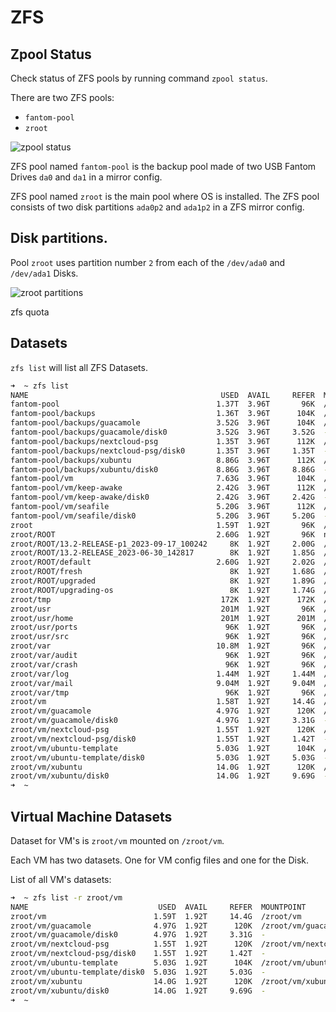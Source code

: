 # ZFS

## Zpool Status

Check status of ZFS pools by running command `zpool status`.

There are two ZFS pools:
- `fantom-pool`
- `zroot`

![zpool status](/images/zpool-status.png)

ZFS pool named `fantom-pool` is the backup pool made of two USB Fantom Drives `da0` and `da1` in a mirror config.

ZFS pool named `zroot` is the main pool where OS is installed.  The ZFS pool consists of two disk partitions `ada0p2` and `ada1p2` in a ZFS mirror config. 

## Disk partitions.

Pool `zroot` uses partition number `2` from each of the `/dev/ada0` and `/dev/ada1` Disks. 

![zroot partitions](/images/zroot-partitions.png)

zfs quota 


## Datasets

`zfs list` will list all ZFS Datasets.

```sh
➜  ~ zfs list
NAME                                           USED  AVAIL     REFER  MOUNTPOINT
fantom-pool                                   1.37T  3.96T       96K  /fantom-pool
fantom-pool/backups                           1.36T  3.96T      104K  /fantom-pool/backups
fantom-pool/backups/guacamole                 3.52G  3.96T      104K  /fantom-pool/backups/guacamole
fantom-pool/backups/guacamole/disk0           3.52G  3.96T     3.52G  -
fantom-pool/backups/nextcloud-psg             1.35T  3.96T      112K  /fantom-pool/backups/nextcloud-psg
fantom-pool/backups/nextcloud-psg/disk0       1.35T  3.96T     1.35T  -
fantom-pool/backups/xubuntu                   8.86G  3.96T      112K  /fantom-pool/backups/xubuntu
fantom-pool/backups/xubuntu/disk0             8.86G  3.96T     8.86G  -
fantom-pool/vm                                7.63G  3.96T      104K  /fantom-pool/vm
fantom-pool/vm/keep-awake                     2.42G  3.96T      112K  /fantom-pool/vm/keep-awake
fantom-pool/vm/keep-awake/disk0               2.42G  3.96T     2.42G  -
fantom-pool/vm/seafile                        5.20G  3.96T      112K  /fantom-pool/vm/seafile
fantom-pool/vm/seafile/disk0                  5.20G  3.96T     5.20G  -
zroot                                         1.59T  1.92T       96K  /zroot
zroot/ROOT                                    2.60G  1.92T       96K  none
zroot/ROOT/13.2-RELEASE-p1_2023-09-17_100242     8K  1.92T     2.00G  /
zroot/ROOT/13.2-RELEASE_2023-06-30_142817        8K  1.92T     1.85G  /
zroot/ROOT/default                            2.60G  1.92T     2.02G  /
zroot/ROOT/fresh                                 8K  1.92T     1.68G  /
zroot/ROOT/upgraded                              8K  1.92T     1.89G  /
zroot/ROOT/upgrading-os                          8K  1.92T     1.74G  /
zroot/tmp                                      172K  1.92T      172K  /tmp
zroot/usr                                      201M  1.92T       96K  /usr
zroot/usr/home                                 201M  1.92T      201M  /usr/home
zroot/usr/ports                                 96K  1.92T       96K  /usr/ports
zroot/usr/src                                   96K  1.92T       96K  /usr/src
zroot/var                                     10.8M  1.92T       96K  /var
zroot/var/audit                                 96K  1.92T       96K  /var/audit
zroot/var/crash                                 96K  1.92T       96K  /var/crash
zroot/var/log                                 1.44M  1.92T     1.44M  /var/log
zroot/var/mail                                9.04M  1.92T     9.04M  /var/mail
zroot/var/tmp                                   96K  1.92T       96K  /var/tmp
zroot/vm                                      1.58T  1.92T     14.4G  /zroot/vm
zroot/vm/guacamole                            4.97G  1.92T      120K  /zroot/vm/guacamole
zroot/vm/guacamole/disk0                      4.97G  1.92T     3.31G  -
zroot/vm/nextcloud-psg                        1.55T  1.92T      120K  /zroot/vm/nextcloud-psg
zroot/vm/nextcloud-psg/disk0                  1.55T  1.92T     1.42T  -
zroot/vm/ubuntu-template                      5.03G  1.92T      104K  /zroot/vm/ubuntu-template
zroot/vm/ubuntu-template/disk0                5.03G  1.92T     5.03G  -
zroot/vm/xubuntu                              14.0G  1.92T      120K  /zroot/vm/xubuntu
zroot/vm/xubuntu/disk0                        14.0G  1.92T     9.69G  -
➜  ~ 
```

## Virtual Machine Datasets

Dataset for VM's is `zroot/vm` mounted on `/zroot/vm`.

Each VM has two datasets. One for VM config files and one for the Disk.

List of all VM's datasets:

```sh
➜  ~ zfs list -r zroot/vm
NAME                             USED  AVAIL     REFER  MOUNTPOINT
zroot/vm                        1.59T  1.92T     14.4G  /zroot/vm
zroot/vm/guacamole              4.97G  1.92T      120K  /zroot/vm/guacamole
zroot/vm/guacamole/disk0        4.97G  1.92T     3.31G  -
zroot/vm/nextcloud-psg          1.55T  1.92T      120K  /zroot/vm/nextcloud-psg
zroot/vm/nextcloud-psg/disk0    1.55T  1.92T     1.42T  -
zroot/vm/ubuntu-template        5.03G  1.92T      104K  /zroot/vm/ubuntu-template
zroot/vm/ubuntu-template/disk0  5.03G  1.92T     5.03G  -
zroot/vm/xubuntu                14.0G  1.92T      120K  /zroot/vm/xubuntu
zroot/vm/xubuntu/disk0          14.0G  1.92T     9.69G  -
➜  ~ 
```

